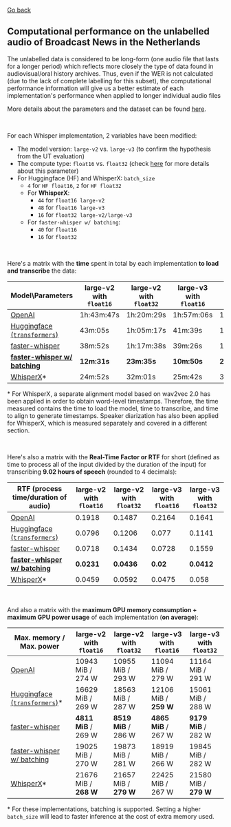 [Go back](./intro_bn_nl.md)

<h2>Computational performance on the unlabelled audio of Broadcast News in the Netherlands</h2>

The unlabelled data is considered to be long-form (one audio file that lasts for a longer period) which reflects more closely the type of data found in audiovisual/oral history archives. Thus, even if the WER is not calculated (due to the lack of complete labelling for this subset), the computational performance information will give us a better estimate of each implementation's performance when applied to longer individual audio files

More details about the parameters and the dataset can be found [here](./res_labelled.md).

<br>

For each Whisper implementation, 2 variables have been modified:
- The model version: `large-v2` vs. `large-v3` (to confirm the hypothesis from the UT evaluation)
- The compute type: `float16` vs. `float32` (check [here](./res_labelled.md) for more details about this parameter)
- For Huggingface (HF) and WhisperX: `batch_size`
    - `4` for `HF float16`, `2` for `HF float32`
    - For **WhisperX**:
        - `44` for `float16 large-v2`
        - `48` for `float16 large-v3`
        - `16` for `float32 large-v2/large-v3`
    - For `faster-whisper w/ batching`:
        - `40` for `float16`
        - `16` for `float32`

<br>

Here's a matrix with the **time** spent in total by each implementation **to load and transcribe** the data:

|Model\Parameters|large-v2 with `float16`|large-v2 with `float32`|large-v3 with `float16`|large-v3 with `float32`|
|---|---|---|---|---|
|[OpenAI](https://github.com/openai/whisper)|1h:43m:47s|1h:20m:29s|1h:57m:06s|1h:28m:50s|
|[Huggingface (`transformers`)](https://huggingface.co/openai/whisper-large-v2#long-form-transcription)|43m:05s|1h:05m:17s|41m:39s|1h:01m:45s|
|[faster-whisper](https://github.com/SYSTRAN/faster-whisper/)|38m:52s|1h:17m:38s|39m:26s|1h:24m:21s|
|**[faster-whisper w/ batching](https://github.com/SYSTRAN/faster-whisper/pull/856)**|**12m:31s**|**23m:35s**|**10m:50s**|**22m:17s**|
|[WhisperX](https://github.com/m-bain/whisperX/)*|24m:52s|32m:01s|25m:42s|31m:24s|

\* For WhisperX, a separate alignment model based on wav2vec 2.0 has been applied in order to obtain word-level timestamps. Therefore, the time measured contains the time to load the model, time to transcribe, and time to align to generate timestamps. Speaker diarization has also been applied for WhisperX, which is measured separately and covered in a different section.

<br>

Here's also a matrix with the **Real-Time Factor or RTF** for short (defined as time to process all of the input divided by the duration of the input) for transcribing **9.02 hours of speech** (rounded to 4 decimals):

|RTF (process time/duration of audio)|large-v2 with `float16`|large-v2 with `float32`|large-v3 with `float16`|large-v3 with `float32`|
|---|---|---|---|---|
|[OpenAI](https://github.com/openai/whisper)|0.1918|0.1487|0.2164|0.1641|
|[Huggingface (`transformers`)](https://huggingface.co/openai/whisper-large-v2#long-form-transcription)|0.0796|0.1206|0.077|0.1141|
|[faster-whisper](https://github.com/SYSTRAN/faster-whisper/)|0.0718|0.1434|0.0728|0.1559|
|**[faster-whisper w/ batching](https://github.com/SYSTRAN/faster-whisper/pull/856)**|**0.0231**|**0.0436**|**0.02**|**0.0412**|
|[WhisperX](https://github.com/m-bain/whisperX/)\*|0.0459|0.0592|0.0475|0.058|

<br>

And also a matrix with the **maximum GPU memory consumption + maximum GPU power usage** of each implementation (**on average**):

|Max. memory / Max. power|large-v2 with `float16`|large-v2 with `float32`|large-v3 with `float16`|large-v3 with `float32`|
|---|---|---|---|---|
|[OpenAI](https://github.com/openai/whisper)|10943 MiB / 274 W|10955 MiB / 293 W|11094 MiB / 279 W|11164 MiB / 291 W|
|[Huggingface (`transformers`)](https://huggingface.co/openai/whisper-large-v2#long-form-transcription)*|16629 MiB / 269 W|18563 MiB / 287 W|12106 MiB / **259 W**|15061 MiB / 288 W|
|[faster-whisper](https://github.com/SYSTRAN/faster-whisper/)|**4811 MiB** / 269 W|**8519 MiB** / 286 W|**4865 MiB** / 267 W|**9179 MiB** / 282 W|
|[faster-whisper w/ batching](https://github.com/SYSTRAN/faster-whisper/pull/856)|19025 MiB / 270 W|19873 MiB / 281 W|18919 MiB / 266 W|19845 MiB / 282 W|
|[WhisperX](https://github.com/m-bain/whisperX/)*|21676 MiB / **268 W**|21657 MiB / **279 W**|22425 MiB / 267 W|21580 MiB / **279 W**|

\* For these implementations, batching is supported. Setting a higher `batch_size` will lead to faster inference at the cost of extra memory used.
